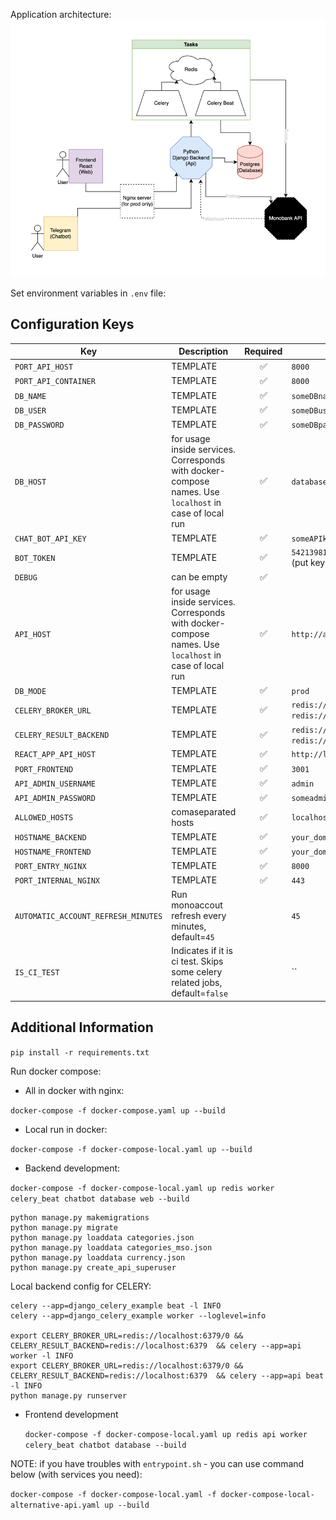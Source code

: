 Application architecture:
![Architecture](docs/architecture.png)

Set environment variables in `.env` file:

## Configuration Keys

| Key                                 | Description                                                                                            | Required | Example                                                            |
|-------------------------------------|--------------------------------------------------------------------------------------------------------|:--------:|--------------------------------------------------------------------|
| `PORT_API_HOST`                     | TEMPLATE                                                                                               |    ✅     | `8000`                                                             |
| `PORT_API_CONTAINER`                | TEMPLATE                                                                                               |    ✅     | `8000`                                                             |
| `DB_NAME`                           | TEMPLATE                                                                                               |    ✅     | `someDBname`                                                       |
| `DB_USER`                           | TEMPLATE                                                                                               |    ✅     | `someDBuser`                                                       |
| `DB_PASSWORD`                       | TEMPLATE                                                                                               |    ✅     | `someDBpassword`                                                   |
| `DB_HOST`                           | for usage inside services. Corresponds with docker-compose names. Use `localhost` in case of local run |    ✅     | `database`                                                         |
| `CHAT_BOT_API_KEY`                  | TEMPLATE                                                                                               |    ✅     | `someAPIkeyForChatbot`                                             |
| `BOT_TOKEN`                         | TEMPLATE                                                                                               |    ✅     | `5421398104:1234123421341234123412342134` (put key from botfather) |
| `DEBUG`                             | can be empty                                                                                           |    ✅     |                                                                    |
| `API_HOST`                          | for usage inside services. Corresponds with docker-compose names. Use `localhost` in case of local run |    ✅     | `http://api:8000`                                                  |
| `DB_MODE`                           | TEMPLATE                                                                                               |    ✅     | `prod`                                                             |
| `CELERY_BROKER_URL`                 | TEMPLATE                                                                                               |    ✅     | `redis://redis:6379/0` or `redis://localhost:6379/0` for local run |
| `CELERY_RESULT_BACKEND`             | TEMPLATE                                                                                               |    ✅     | `redis://redis:6379/0` or `redis://localhost:6379/0` for local run |
| `REACT_APP_API_HOST`                | TEMPLATE                                                                                               |    ✅     | `http://localhost:8000`                                            |
| `PORT_FRONTEND`                     | TEMPLATE                                                                                               |    ✅     | `3001`                                                             |
| `API_ADMIN_USERNAME`                | TEMPLATE                                                                                               |    ✅     | `admin`                                                            |
| `API_ADMIN_PASSWORD`                | TEMPLATE                                                                                               |    ✅     | `someadminpassword`                                                |
| `ALLOWED_HOSTS`                     | comaseparated hosts                                                                                    |    ✅     | `localhost,api`                                                    |
| `HOSTNAME_BACKEND`                  | TEMPLATE                                                                                               |    ✅     | `your_domain_backend.com`                                          | |
| `HOSTNAME_FRONTEND`                 | TEMPLATE                                                                                               |    ✅     | `your_domain_frontend.com`                                         |
| `PORT_ENTRY_NGINX`                  | TEMPLATE                                                                                               |    ✅     | `8000`                                                             |
| `PORT_INTERNAL_NGINX`               | TEMPLATE                                                                                               |    ✅     | `443`                                                              |
| `AUTOMATIC_ACCOUNT_REFRESH_MINUTES` | Run monoaccout refresh every <VALUE> minutes, default=`45`                                             |          | `45`                                                               |
| `IS_CI_TEST`                        | Indicates if it is ci test. Skips some celery related jobs, default=`false`                            |          | ``                                                                 |

## Additional Information

`pip install -r requirements.txt`

Run docker compose:

* All in docker with nginx:

`docker-compose -f docker-compose.yaml up --build`

* Local run in docker:

`docker-compose -f docker-compose-local.yaml up --build`

* Backend development:

`docker-compose -f docker-compose-local.yaml up redis worker celery_beat chatbot database web --build`

    python manage.py makemigrations
    python manage.py migrate
    python manage.py loaddata categories.json
    python manage.py loaddata categories_mso.json
    python manage.py loaddata currency.json
    python manage.py create_api_superuser

Local backend config for CELERY:

    celery --app=django_celery_example beat -l INFO
    celery --app=django_celery_example worker --loglevel=info

    export CELERY_BROKER_URL=redis://localhost:6379/0 && CELERY_RESULT_BACKEND=redis://localhost:6379  && celery --app=api worker -l INFO
    export CELERY_BROKER_URL=redis://localhost:6379/0 && CELERY_RESULT_BACKEND=redis://localhost:6379  && celery --app=api beat -l INFO
    python manage.py runserver

* Frontend development

  `docker-compose -f docker-compose-local.yaml up redis api worker celery_beat chatbot database --build`

NOTE: if you have troubles with `entrypoint.sh` - you can use command below (with services you need):

`docker-compose -f docker-compose-local.yaml -f docker-compose-local-alternative-api.yaml up --build`
